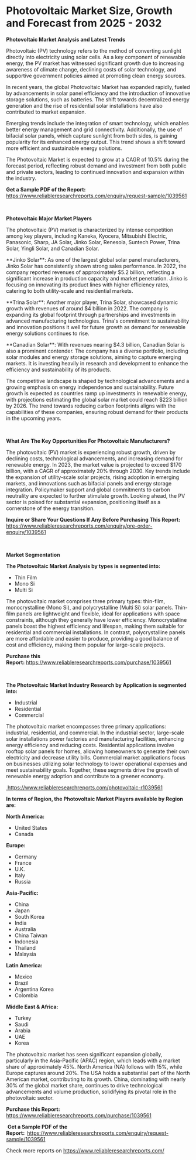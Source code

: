 <p><h1>Photovoltaic Market Size, Growth and Forecast from 2025 - 2032</h1></p><p><strong>Photovoltaic Market Analysis and Latest Trends</strong></p>
<p><p>Photovoltaic (PV) technology refers to the method of converting sunlight directly into electricity using solar cells. As a key component of renewable energy, the PV market has witnessed significant growth due to increasing awareness of climate change, declining costs of solar technology, and supportive government policies aimed at promoting clean energy sources.</p><p>In recent years, the global Photovoltaic Market has expanded rapidly, fueled by advancements in solar panel efficiency and the introduction of innovative storage solutions, such as batteries. The shift towards decentralized energy generation and the rise of residential solar installations have also contributed to market expansion. </p><p>Emerging trends include the integration of smart technology, which enables better energy management and grid connectivity. Additionally, the use of bifacial solar panels, which capture sunlight from both sides, is gaining popularity for its enhanced energy output. This trend shows a shift toward more efficient and sustainable energy solutions.</p><p>The Photovoltaic Market is expected to grow at a CAGR of 10.5% during the forecast period, reflecting robust demand and investment from both public and private sectors, leading to continued innovation and expansion within the industry.</p></p>
<p><strong>Get a Sample PDF of the Report:&nbsp;</strong> <a href="https://www.reliableresearchreports.com/enquiry/request-sample/1039561?utm_campaign=2179&utm_medium=2&utm_source=Github&utm_content=ia&utm_term=13022025&utm_id=photovoltaic">https://www.reliableresearchreports.com/enquiry/request-sample/1039561</a></p>
<p>&nbsp;</p>
<p><strong>Photovoltaic Major Market Players</strong></p>
<p><p>The photovoltaic (PV) market is characterized by intense competition among key players, including Kaneka, Kyocera, Mitsubishi Electric, Panasonic, Sharp, JA Solar, Jinko Solar, Renesola, Suntech Power, Trina Solar, Yingli Solar, and Canadian Solar. </p><p>**Jinko Solar**: As one of the largest global solar panel manufacturers, Jinko Solar has consistently shown strong sales performance. In 2022, the company reported revenues of approximately $5.2 billion, reflecting a significant increase in production capacity and market penetration. Jinko is focusing on innovating its product lines with higher efficiency rates, catering to both utility-scale and residential markets.</p><p>**Trina Solar**: Another major player, Trina Solar, showcased dynamic growth with revenues of around $4 billion in 2022. The company is expanding its global footprint through partnerships and investments in advanced manufacturing technologies. Trina's commitment to sustainability and innovation positions it well for future growth as demand for renewable energy solutions continues to rise.</p><p>**Canadian Solar**: With revenues nearing $4.3 billion, Canadian Solar is also a prominent contender. The company has a diverse portfolio, including solar modules and energy storage solutions, aiming to capture emerging markets. It is investing heavily in research and development to enhance the efficiency and sustainability of its products.</p><p>The competitive landscape is shaped by technological advancements and a growing emphasis on energy independence and sustainability. Future growth is expected as countries ramp up investments in renewable energy, with projections estimating the global solar market could reach $223 billion by 2026. The trend towards reducing carbon footprints aligns with the capabilities of these companies, ensuring robust demand for their products in the upcoming years.</p></p>
<p>&nbsp;</p>
<p><strong>What Are The Key Opportunities For Photovoltaic Manufacturers?</strong></p>
<p><p>The photovoltaic (PV) market is experiencing robust growth, driven by declining costs, technological advancements, and increasing demand for renewable energy. In 2023, the market value is projected to exceed $170 billion, with a CAGR of approximately 20% through 2030. Key trends include the expansion of utility-scale solar projects, rising adoption in emerging markets, and innovations such as bifacial panels and energy storage integration. Policymaker support and global commitments to carbon neutrality are expected to further stimulate growth. Looking ahead, the PV sector is poised for substantial expansion, positioning itself as a cornerstone of the energy transition.</p></p>
<p><strong>Inquire or Share Your Questions If Any Before Purchasing This Report:</strong> <a href="https://www.reliableresearchreports.com/enquiry/pre-order-enquiry/1039561?utm_campaign=2179&utm_medium=2&utm_source=Github&utm_content=ia&utm_term=13022025&utm_id=photovoltaic">https://www.reliableresearchreports.com/enquiry/pre-order-enquiry/1039561</a></p>
<p>&nbsp;</p>
<p><strong>Market Segmentation</strong></p>
<p><strong>The Photovoltaic Market Analysis by types is segmented into:</strong></p>
<p><ul><li>Thin Film</li><li>Mono Si</li><li>Multi Si</li></ul></p>
<p><p>The photovoltaic market comprises three primary types: thin-film, monocrystalline (Mono Si), and polycrystalline (Multi Si) solar panels. Thin-film panels are lightweight and flexible, ideal for applications with space constraints, although they generally have lower efficiency. Monocrystalline panels boast the highest efficiency and lifespan, making them suitable for residential and commercial installations. In contrast, polycrystalline panels are more affordable and easier to produce, providing a good balance of cost and efficiency, making them popular for large-scale projects.</p></p>
<p><strong>Purchase this Report:&nbsp;</strong><a href="https://www.reliableresearchreports.com/purchase/1039561?utm_campaign=2179&utm_medium=2&utm_source=Github&utm_content=ia&utm_term=13022025&utm_id=photovoltaic">https://www.reliableresearchreports.com/purchase/1039561</a></p>
<p>&nbsp;</p>
<p><strong>The Photovoltaic Market Industry Research by Application is segmented into:</strong></p>
<p><ul><li>Industrial</li><li>Residential</li><li>Commercial</li></ul></p>
<p><p>The photovoltaic market encompasses three primary applications: industrial, residential, and commercial. In the industrial sector, large-scale solar installations power factories and manufacturing facilities, enhancing energy efficiency and reducing costs. Residential applications involve rooftop solar panels for homes, allowing homeowners to generate their own electricity and decrease utility bills. Commercial market applications focus on businesses utilizing solar technology to lower operational expenses and meet sustainability goals. Together, these segments drive the growth of renewable energy adoption and contribute to a greener economy.</p></p>
<p><a href="https://www.reliableresearchreports.com/photovoltaic-r1039561?utm_campaign=2179&utm_medium=2&utm_source=Github&utm_content=ia&utm_term=13022025&utm_id=photovoltaic">&nbsp;https://www.reliableresearchreports.com/photovoltaic-r1039561</a></p>
<p><strong>In terms of Region, the Photovoltaic Market Players available by Region are:</strong></p>
<p>
    <p> <strong> North America: </strong>
        <ul>
            <li>United States</li>
            <li>Canada</li>
        </ul>
        </p> 
    <p> <strong> Europe: </strong>
        <ul>
            <li>Germany</li>
            <li>France</li>
            <li>U.K.</li>
            <li>Italy</li>
            <li>Russia</li>
        </ul>
        </p> 
    <p> <strong> Asia-Pacific: </strong>
        <ul>
            <li>China</li>
            <li>Japan</li>
            <li>South Korea</li>
            <li>India</li>
            <li>Australia</li>
            <li>China Taiwan</li>
            <li>Indonesia</li>
            <li>Thailand</li>
            <li>Malaysia</li>
        </ul>
        </p> 
    <p> <strong> Latin America: </strong>
        <ul>
            <li>Mexico</li>
            <li>Brazil</li>
            <li>Argentina Korea</li>
            <li>Colombia</li>
        </ul>
        </p> 
    <p> <strong> Middle East & Africa: </strong>
        <ul>
            <li>Turkey</li>
            <li>Saudi</li>
            <li>Arabia</li>
            <li>UAE</li>
            <li>Korea</li>
        </ul>
    </p>
    </p>
<p><p>The photovoltaic market has seen significant expansion globally, particularly in the Asia-Pacific (APAC) region, which leads with a market share of approximately 45%. North America (NA) follows with 15%, while Europe captures around 20%. The USA holds a substantial part of the North American market, contributing to its growth. China, dominating with nearly 30% of the global market share, continues to drive technological advancements and volume production, solidifying its pivotal role in the photovoltaic sector.</p></p>
<p><strong>Purchase this Report: </strong><a href="https://www.reliableresearchreports.com/purchase/1039561?utm_campaign=2179&utm_medium=2&utm_source=Github&utm_content=ia&utm_term=13022025&utm_id=photovoltaic">https://www.reliableresearchreports.com/purchase/1039561</a></p>
<p>&nbsp;<strong>Get a Sample PDF of the Report:&nbsp;&nbsp;</strong><a href="https://www.reliableresearchreports.com/enquiry/request-sample/1039561?utm_campaign=2179&utm_medium=2&utm_source=Github&utm_content=ia&utm_term=13022025&utm_id=photovoltaic">https://www.reliableresearchreports.com/enquiry/request-sample/1039561</a></p>
<p><strong></strong></p>
<p>Check more reports on <a href="https://www.reliableresearchreports.com/?utm_campaign=2179&utm_medium=2&utm_source=Github&utm_content=ia&utm_term=13022025&utm_id=photovoltaic">https://www.reliableresearchreports.com/</a></p>